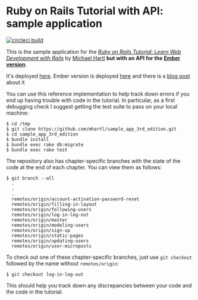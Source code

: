 # Ruby on Rails Tutorial with API: sample application

[![circleci build](https://circleci.com/gh/vasilakisfil/rails_tutorial_api.svg?style=shield&circle-token=b3c068bc50b4672f403bbebe0c8dc4152cc275c4)](https://circleci.com/gh/vasilakisfil/rails_tutorial_api)

This is the sample application for the
[*Ruby on Rails Tutorial:
Learn Web Development with Rails*](http://www.railstutorial.org/)
by [Michael Hartl](http://www.michaelhartl.com/) **but with an API for the [Ember version](https://github.com/vasilakisfil/rails_tutorial_ember)**.

It's deployed [here](https://rails-tutorial-api.herokuapp.com/).
Ember version is deployed [here](https://ember-on-rails-tutorial.herokuapp.com) and there is a [blog post](https://labs.kollegorna.se/blog/2015/04/build-an-api-now/) about it

You can use this reference implementation to help track down errors if you end up having trouble with code in the tutorial.
In particular, as a first debugging check I suggest getting the test suite to pass on your local machine:

```
$ cd /tmp
$ git clone https://github.com/mhartl/sample_app_3rd_edition.git
$ cd sample_app_3rd_edition
$ bundle install
$ bundle exec rake db:migrate
$ bundle exec rake test
```

The repository also has chapter-specific branches with the state of the code at the end of each chapter. You can view them as follows:

```
$ git branch --all
  .
  .
  .
  remotes/origin/account-activation-password-reset
  remotes/origin/filling-in-layout
  remotes/origin/following-users
  remotes/origin/log-in-log-out
  remotes/origin/master
  remotes/origin/modeling-users
  remotes/origin/sign-up
  remotes/origin/static-pages
  remotes/origin/updating-users
  remotes/origin/user-microposts
```

To check out one of these chapter-specific branches, just use `git checkout` followed by the name without `remotes/origin`:

```
$ git checkout log-in-log-out
```

This should help you track down any discrepancies between your code and the code in the tutorial.
